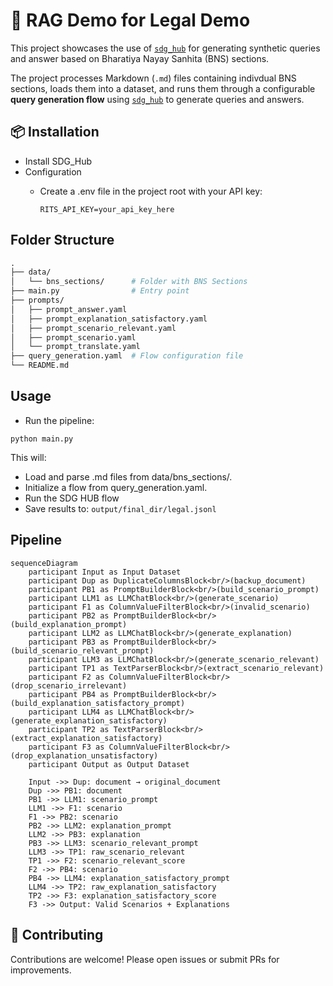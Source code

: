 # 📄 RAG Demo for Legal Demo

This project showcases the use of [`sdg_hub`](https://pypi.org/project/sdg-hub/) for generating synthetic queries and answer based on Bharatiya Nayay Sanhita (BNS) sections. 

The project processes Markdown (`.md`) files containing indivdual BNS sections, loads them into a dataset, and runs them through a configurable **query generation flow** using [`sdg_hub`](https://pypi.org/project/sdg-hub/) to generate queries and answers.

## 📦 Installation

- Install SDG_Hub
- Configuration
  - Create a .env file in the project root with your API key:

        RITS_API_KEY=your_api_key_here

## Folder Structure
```graphql
.
├── data/
│   └── bns_sections/      # Folder with BNS Sections
├── main.py                # Entry point
├── prompts/
│   ├── prompt_answer.yaml
│   ├── prompt_explanation_satisfactory.yaml
│   ├── prompt_scenario_relevant.yaml
│   ├── prompt_scenario.yaml
│   └── prompt_translate.yaml
├── query_generation.yaml  # Flow configuration file
└── README.md
```

## Usage

- Run the pipeline:
```
python main.py
```
This will:
- Load and parse .md files from data/bns_sections/.
- Initialize a flow from query_generation.yaml.
- Run the SDG HUB flow
- Save results to: `output/final_dir/legal.jsonl`

## Pipeline

```mermaid
sequenceDiagram
    participant Input as Input Dataset
    participant Dup as DuplicateColumnsBlock<br/>(backup_document)
    participant PB1 as PromptBuilderBlock<br/>(build_scenario_prompt)
    participant LLM1 as LLMChatBlock<br/>(generate_scenario)
    participant F1 as ColumnValueFilterBlock<br/>(invalid_scenario)
    participant PB2 as PromptBuilderBlock<br/>(build_explanation_prompt)
    participant LLM2 as LLMChatBlock<br/>(generate_explanation)
    participant PB3 as PromptBuilderBlock<br/>(build_scenario_relevant_prompt)
    participant LLM3 as LLMChatBlock<br/>(generate_scenario_relevant)
    participant TP1 as TextParserBlock<br/>(extract_scenario_relevant)
    participant F2 as ColumnValueFilterBlock<br/>(drop_scenario_irrelevant)
    participant PB4 as PromptBuilderBlock<br/>(build_explanation_satisfactory_prompt)
    participant LLM4 as LLMChatBlock<br/>(generate_explanation_satisfactory)
    participant TP2 as TextParserBlock<br/>(extract_explanation_satisfactory)
    participant F3 as ColumnValueFilterBlock<br/>(drop_explanation_unsatisfactory)
    participant Output as Output Dataset

    Input ->> Dup: document → original_document
    Dup ->> PB1: document
    PB1 ->> LLM1: scenario_prompt
    LLM1 ->> F1: scenario
    F1 ->> PB2: scenario
    PB2 ->> LLM2: explanation_prompt
    LLM2 ->> PB3: explanation
    PB3 ->> LLM3: scenario_relevant_prompt
    LLM3 ->> TP1: raw_scenario_relevant
    TP1 ->> F2: scenario_relevant_score
    F2 ->> PB4: scenario
    PB4 ->> LLM4: explanation_satisfactory_prompt
    LLM4 ->> TP2: raw_explanation_satisfactory
    TP2 ->> F3: explanation_satisfactory_score
    F3 ->> Output: Valid Scenarios + Explanations
```

## 🤝 Contributing
Contributions are welcome! Please open issues or submit PRs for improvements.